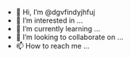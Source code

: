 - 👋 Hi, I’m @dgvfindyjhfuj
- 👀 I’m interested in ...
- 🌱 I’m currently learning ...
- 💞️ I’m looking to collaborate on ...
- 📫 How to reach me ...

<!---
dgvfindyjhfuj/dgvfindyjhfuj is a ✨ special ✨ repository because its `README.md` (this file) appears on your GitHub profile.
You can click the Preview link to take a look at your changes.
--->
